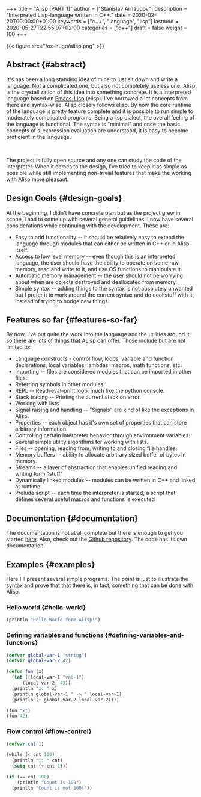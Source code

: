 +++
title = "Alisp [PART 1]"
author = ["Stanislav Arnaudov"]
description = "Interpreted Lisp-language written in C++."
date = 2020-02-20T00:00:00+01:00
keywords = ["c++", "language", "lisp"]
lastmod = 2020-05-27T22:55:07+02:00
categories = ["c++"]
draft = false
weight = 100
+++

{{< figure src="/ox-hugo/alisp.png" >}}


## Abstract {#abstract}

It's has been a long standing idea of mine to just sit down and write a language. Not a complicated one, but also not completely useless one. Alisp is the crystallization of this idea into something concrete. It is a interpreted language based on [Emacs-Lisp](https://www.gnu.org/software/emacs/manual/html%5Fnode/eintr/) (elisp). I've borrowed a lot concepts from there and syntax-wise, Alisp closely follows elisp. By now the core runtime of the language is pretty feature complete and it is possible to run simple to moderately complicated programs. Being a lisp dialect, the overall feeling of the language is functional. The syntax is "minimal" and once the basic concepts of s-expression evaluation are understood, it is easy to become proficient in the language.

<br />

The project is fully open source and any one can study the code of the interpreter. When it comes to the design, I've tried to keep it as simple as possible while still implementing non-trivial features that make the working with Alisp more pleasant.


## Design Goals {#design-goals}

At the beginning, I didn't have concrete plan but as the project grew in scope, I had to come up with several general guidelines. I now have several considerations while continuing with the development. These are:

-   Easy to add functionality -- it should be relatively easy to extend the language through modules that can either be written in C++ or in Alisp itself.
-   Access to low level memory -- even though this is an interpreted language, the user should have the ability to operate on some raw memory, read and write to it, and use OS functions to manipulate it.
-   Automatic memory management -- the user should not be worrying about when are objects destroyed and deallocated from memory.
-   Simple syntax -- adding things to the syntax is not absolutely unwanted but I prefer it to work around the current syntax and do cool stuff with it, instead of trying to bodge new things.


## Features so far {#features-so-far}

By now, I've put quite the work into the language and the utilities around it, so there are lots of things that ALisp can offer. Those include but are not limited to:

-   Language constructs - control flow, loops, variable and function declarations, local variables, lambdas, macros, math functions, etc.
-   Importing -- files are considered modules that can be imported in other files.
-   Referring symbols in other modules
-   REPL -- Read–eval–print loop, much like the python console.
-   Stack tracing -- Printing the current stack on error.
-   Working with lists
-   Signal raising and handling -- "Signals" are kind of like the exceptions in Alisp.
-   Properties -- each object has it's own set of properties that can store arbitrary information.
-   Controlling certain interpreter behavior through environment variables.
-   Several simple utility algorithms for working with lists.
-   Files -- opening, reading from, writing to and closing file handles.
-   Memory buffers -- ability to allocate arbitrary sized buffer of bytes in memory.
-   Streams -- a layer of abstraction that enables unified reading and writing form "stuff"
-   Dynamically linked modules -- modules can be written in C++ and linked at runtime.
-   Prelude script -- each time the interpreter is started, a script that defines several useful macros and functions is executed


## Documentation {#documentation}

The documentation is not at all complete but there is enough to get you started [here](https://alisp.readthedocs.io/en/latest/). Also, check out the [Github repository](https://github.com/palikar/alisp). The code has its own documentation.


## Examples {#examples}

Here I'll present several simple programs. The point is just to illustrate the syntax and prove that that there is, in fact, something that can be done with Alisp.


### Hello world {#hello-world}

```lisp
(println "Hello World form Alisp!")
```


### Defining variables and functions {#defining-variables-and-functions}

```lisp
(defvar global-var-1 "string")
(defvar global-var-2 42)

(defun fun (x)
  (let ((local-var-1 "val-1")
      (local-var-2  43))
  (println "x: " x)
  (println global-var-1 " -> " local-var-1)
  (println (+ global-var-2 local-var-2))))

(fun "x")
(fun 42)

```


### Flow control {#flow-control}

```lisp
(defvar cnt 1)

(while (< cnt 100)
  (println "i: " cnt)
  (setq cnt (+ cnt 1)))

(if (== cnt 100)
    (println "Count is 100")
  (println "Count is not 100!"))

```
